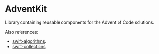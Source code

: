 # AdventKit

Library containing reusable components for the Advent of Code solutions. 

Also references:
* [swift-algorithms](https://github.com/apple/swift-algorithms).
* [swift-collections](https://github.com/apple/swift-collections)
